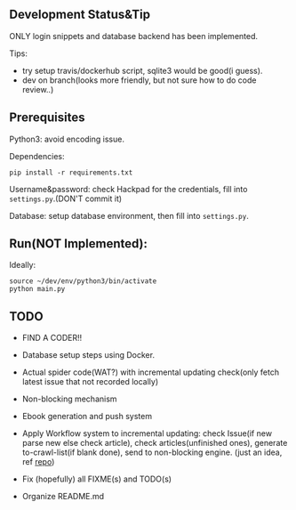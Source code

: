 ## Development Status&Tip

ONLY login snippets and database backend has been implemented.

Tips:

- try setup travis/dockerhub script, sqlite3 would be good(i guess).
- dev on branch(looks more friendly, but not sure how to do code review..)

## Prerequisites

Python3: avoid encoding issue.

Dependencies:

    pip install -r requirements.txt
    
Username\&password: check Hackpad for the credentials, fill into `settings.py`.(DON'T commit it)
 
Database: setup database environment, then fill into `settings.py`.

## Run(NOT Implemented):

Ideally:

    source ~/dev/env/python3/bin/activate
    python main.py


## TODO

* FIND A CODER!!

* Database setup steps using Docker.

* Actual spider code(WAT?) with incremental updating check(only fetch latest issue that not recorded locally)

* Non-blocking mechanism

* Ebook generation and push system

* Apply Workflow system to incremental updating: check Issue(if new parse new else check article), check articles(unfinished ones), generate to-crawl-list(if blank done), send to non-blocking engine. (just an idea, ref [repo](https://github.com/rbarrois/xworkflows))

* Fix (hopefully) all FIXME(s) and TODO(s)

* Organize README.md
